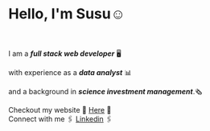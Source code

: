 # Hello, I'm Susu☺️

\
\
I am a **_full stack web developer_** 🖥️  

with experience as a **_data analyst_** 📊  

and a background in **_science investment management_**.🗞️ 

Checkout my website 🌟 [Here](https://susuxiang.com/) 🌟  
Connect with me 🖇️ [Linkedin](https://www.linkedin.com/in/susu-xiang-4166581bb/) 🖇️


